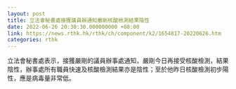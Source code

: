 ```yaml
---
layout: post
title: 立法會秘書處接獲議員辦通知嚴剛核酸檢測結果陰性
date: 2022-06-26 20:30:30.000000000 +08:00
link: https://news.rthk.hk/rthk/ch/component/k2/1654817-20220626.htm
categories: rthk
---
```


立法會秘書處表示，接獲嚴剛的議員辦事處通知，嚴剛今日再接受核酸檢測，結果陰性，辦事處所有職員快速及核酸檢測結果亦是陰性；至於他昨日核酸檢測初步陽性，應是病毒量非常低。
